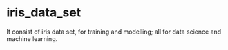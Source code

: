 # iris_data_set
It consist of iris data set, for training and modelling; all for data science and machine learning.
